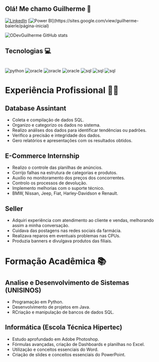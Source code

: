 ## Olá! Me chamo Guilherme 💫

[![LinkedIn](https://img.shields.io/badge/LinkedIn-0A66C2.svg?style=for-the-badge&logo=LinkedIn&logoColor=white)](https://www.linkedin.com/in/guilherme-henrique-baierle-de-ferreira-841866223/)
[![Power BI]([https://img.shields.io/badge/Power%20BI-F2C811.svg?style=for-the-badge&logo=Power-BI&logoColor=black](https://sites.google.com/view/guilherme-baierle/página-inicial))](https://sites.google.com/view/guilherme-baierle/página-inicial)

![ODevGuilherme GitHub stats](https://github-readme-stats.vercel.app/api?username=ODevGuilherme&show_icons=true&theme=gruvbox)

## Tecnologias 💻

<div style="display: inline_bloc"><br/>
    <img align="center"alt="python" src="https://img.shields.io/badge/Python-3776AB.svg?style=for-the-badge&logo=Python&logoColor=white" />
    <img align="center"alt="oracle" src="https://img.shields.io/badge/Oracle-F80000.svg?style=for-the-badge&logo=Oracle&logoColor=white" />
    <img align="center"alt="oracle" src="https://img.shields.io/badge/Power%20BI-F2C811.svg?style=for-the-badge&logo=Power-BI&logoColor=black" />
    <img align="center"alt="oracle" src="https://img.shields.io/badge/Metabase-509EE3.svg?style=for-the-badge&logo=Metabase&logoColor=white" />
    <img align="center"alt="sql" src="https://img.shields.io/badge/Apache%20Spark-E25A1C.svg?style=for-the-badge&logo=Apache-Spark&logoColor=white" />
    <img align="center"alt="sql" src="https://img.shields.io/badge/Microsoft%20SQL%20Server-CC2927.svg?style=for-the-badge&logo=Microsoft-SQL-Server&logoColor=white" />
    <img align="center"alt="sql" src="https://img.shields.io/badge/Figma-F24E1E.svg?style=for-the-badge&logo=Figma&logoColor=white" />
<div>


# Experiência Profissional 👨‍💻
## Database Assintant
- Coleta e compilação de dados SQL. 
- Organizo e categorizo os dados no sistema.
- Realizo análises dos dados para identificar tendências ou padrões.
- Verifico a precisão e integridade dos dados.
- Gero relatórios e apresentações com os resultados obtidos.

## E-Commerce Internship 
- Realizo o controle das planilhas de anúncios.
- Corrijo falhas na estrutura de categorias e produtos.
- Auxílio no monitoramento dos preços dos concorrentes.
- Controlo os processos de devolução.
- Implemento melhorias com o suporte técnico.
- BMW, Nissan, Jeep, Fiat, Harley-Davidson e Renault.

## Seller
- Adquiri experiência com atendimento ao cliente e vendas, melhorando assim a minha conversação.
- Cuidava das postagens nas redes sociais da farmácia.
- Realizava reparos em eventuais problemas nas CPUs.
- Produzia banners e divulgava produtos das filiais.

# Formação Acadêmica 📚
## Analise e Desenvolvimento de Sistemas (UNISINOS)
- Programação em Python.
- Desenvolvimento de projetos em Java.
- RCriação e manipulação de bancos de dados SQL.

## Informática (Escola Técnica Hipertec)
- Estudo aprofundado em Adobe Photoshop.
- Fórmulas avançadas, criação de Dashboards e planilhas no Excel.
- Utilização e conceitos essenciais do Word.
- Criação de slides e conceitos essenciais do PowerPoint.
